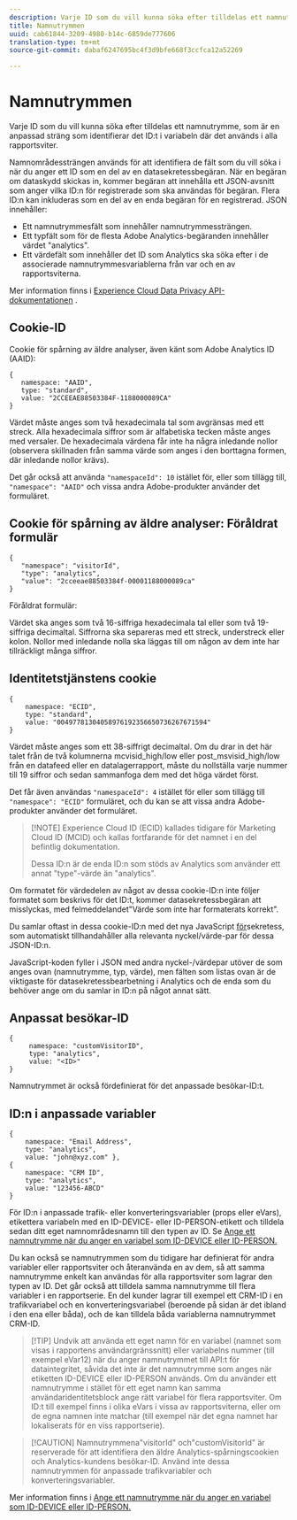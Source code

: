 ```yaml
---
description: Varje ID som du vill kunna söka efter tilldelas ett namnutrymme, som är en anpassad sträng som identifierar det ID:t i variabeln där det används i alla rapportsviter.
title: Namnutrymmen
uuid: cab61844-3209-4980-b14c-6859de777606
translation-type: tm+mt
source-git-commit: dabaf6247695bc4f3d9bfe668f3ccfca12a52269

---
```



# Namnutrymmen

Varje ID som du vill kunna söka efter tilldelas ett namnutrymme, som är en anpassad sträng som identifierar det ID:t i variabeln där det används i alla rapportsviter.

Namnområdessträngen används för att identifiera de fält som du vill söka i när du anger ett ID som en del av en datasekretessbegäran. När en begäran om dataskydd skickas in, kommer begäran att innehålla ett JSON-avsnitt som anger vilka ID:n för registrerade som ska användas för begäran. Flera ID:n kan inkluderas som en del av en enda begäran för en registrerad. JSON innehåller:

* Ett namnutrymmesfält som innehåller namnutrymmessträngen.
* Ett typfält som för de flesta Adobe Analytics-begäranden innehåller värdet &quot;analytics&quot;.
* Ett värdefält som innehåller det ID som Analytics ska söka efter i de associerade namnutrymmesvariablerna från var och en av rapportsviterna.

Mer information finns i [Experience Cloud Data Privacy API-dokumentationen](https://www.adobe.io/apis/experienceplatform/gdpr/docs/alldocs.html#!api-specification/markdown/narrative/technical_overview/privacy_service_overview/privacy_service_overview.md) .

## Cookie-ID

Cookie för spårning av äldre analyser, även känt som Adobe Analytics ID (AAID):

```
{
   namespace: "AAID",
   type: "standard",
   value: "2CCEEAE88503384F-1188000089CA"
}
```

Värdet måste anges som två hexadecimala tal som avgränsas med ett streck. Alla hexadecimala siffror som är alfabetiska tecken måste anges med versaler. De hexadecimala värdena får inte ha några inledande nollor (observera skillnaden från samma värde som anges i den borttagna formen, där inledande nollor krävs).

Det går också att använda `"namespaceId": 10` istället för, eller som tillägg till, `"namespace": "AAID"` och vissa andra Adobe-produkter använder det formuläret.

## Cookie för spårning av äldre analyser: Föråldrat formulär

```
{
   "namespace": "visitorId",
   "type": "analytics",
   "value": "2cceeae88503384f-00001188000089ca"
}
```

Föråldrat formulär:

Värdet ska anges som två 16-siffriga hexadecimala tal eller som två 19-siffriga decimaltal. Siffrorna ska separeras med ett streck, understreck eller kolon. Nollor med inledande nolla ska läggas till om någon av dem inte har tillräckligt många siffror.

## Identitetstjänstens cookie

```
{
    namespace: "ECID",
    type: "standard",
    value: "00497781304058976192356650736267671594"
}
```

Värdet måste anges som ett 38-siffrigt decimaltal. Om du drar in det här talet från de två kolumnerna mcvisid\_high/low eller post\_msvisid\_high/low från en datafeed eller en datalagerrapport, måste du nollställa varje nummer till 19 siffror och sedan sammanfoga dem med det höga värdet först.

Det får även användas `"namespaceId": 4` istället för eller som tillägg till `"namespace": "ECID"` formuläret, och du kan se att vissa andra Adobe-produkter använder det formuläret.

>[!NOTE] Experience Cloud ID (ECID) kallades tidigare för Marketing Cloud ID (MCID) och kallas fortfarande för det namnet i en del befintlig dokumentation.
>
>Dessa ID:n är de enda ID:n som stöds av Analytics som använder ett annat &quot;type&quot;-värde än &quot;analytics&quot;.

Om formatet för värdedelen av något av dessa cookie-ID:n inte följer formatet som beskrivs för det ID:t, kommer datasekretessbegäran att misslyckas, med felmeddelandet&quot;Värde som inte har formaterats korrekt&quot;.

Du samlar oftast in dessa cookie-ID:n med det nya JavaScript [för](https://www.adobe.io/apis/cloudplatform/gdpr/services/allservices.htm)sekretess, som automatiskt tillhandahåller alla relevanta nyckel/värde-par för dessa JSON-ID:n.

JavaScript-koden fyller i JSON med andra nyckel-/värdepar utöver de som anges ovan (namnutrymme, typ, värde), men fälten som listas ovan är de viktigaste för datasekretessbearbetning i Analytics och de enda som du behöver ange om du samlar in ID:n på något annat sätt.

## Anpassat besökar-ID

```
{
     namespace: "customVisitorID",
     type: "analytics",
     value: "<ID>"
}
```

Namnutrymmet är också fördefinierat för det anpassade besökar-ID:t.

## ID:n i anpassade variabler

```
{
    namespace: "Email Address",
    type: "analytics", 
    value: "john@xyz.com" }, 
{
    namespace: "CRM ID", 
    type: "analytics", 
    value: "123456-ABCD" 
}
```

För ID:n i anpassade trafik- eller konverteringsvariabler (props eller eVars), etikettera variabeln med en ID-DEVICE- eller ID-PERSON-etikett och tilldela sedan ditt eget namnområdesnamn till den typen av ID. Se [Ange ett namnutrymme när du anger en variabel som ID-DEVICE eller ID-PERSON.](gdpr-labels.md)

Du kan också se namnutrymmen som du tidigare har definierat för andra variabler eller rapportsviter och återanvända en av dem, så att samma namnutrymme enkelt kan användas för alla rapportsviter som lagrar den typen av ID. Det går också att tilldela samma namnutrymme till flera variabler i en rapportserie. En del kunder lagrar till exempel ett CRM-ID i en trafikvariabel och en konverteringsvariabel (beroende på sidan är det ibland i den ena eller båda), och de kan tilldela båda variablerna namnutrymmet CRM-ID.

>[!TIP] Undvik att använda ett eget namn för en variabel (namnet som visas i rapportens användargränssnitt) eller variabelns nummer (till exempel eVar12) när du anger namnutrymmet till API:t för dataintegritet, såvida det inte är det namnutrymme som anges när etiketten ID-DEVICE eller ID-PERSON används. Om du använder ett namnutrymme i stället för ett eget namn kan samma användaridentitetsblock ange rätt variabel för flera rapportsviter. Om ID:t till exempel finns i olika eVars i vissa av rapportsviterna, eller om de egna namnen inte matchar (till exempel när det egna namnet har lokaliserats för en viss rapportserie).

>[!CAUTION] Namnutrymmena&quot;visitorId&quot; och&quot;customVisitorId&quot; är reserverade för att identifiera den äldre Analytics-spårningscookien och Analytics-kundens besökar-ID. Använd inte dessa namnutrymmen för anpassade trafikvariabler och konverteringsvariabler.

Mer information finns i [Ange ett namnutrymme när du anger en variabel som ID-DEVICE eller ID-PERSON.](/help/admin/c-data-governance/gdpr-labels.md)
